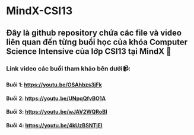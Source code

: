 # MindX-CSI13
## Đây là github repository chứa các file và video liên quan đến từng buổi học của khóa Computer Science Intensive của lớp CSI13 tại MindX 📖
### Link video các buổi tham khảo bên dưới📹:
#### Buổi 1: https://youtu.be/OSAhbzs3jFk
#### Buổi 2: https://youtu.be/UNpqQfvBO1A
#### Buổi 3: https://youtu.be/wJAV2WQRoBI
#### Buổi 4: https://youtu.be/4kUzBSNTjEI
